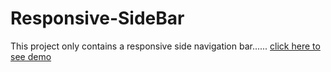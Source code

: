 # Responsive-SideBar
This project only contains a responsive side navigation bar......
[click here to see demo](https://patristical-pronoun.000webhostapp.com/Responsive%20sidebar/)
